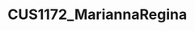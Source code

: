 # CUS1172_MariannaRegina

<html>
  <head>
    <title> Welcome to CUS1172 </title>
    
  </head>
  <body>

  
    
  </body>
</html>
